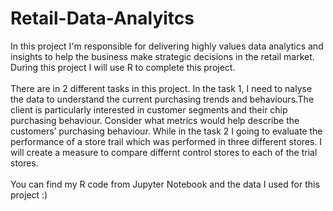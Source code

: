 # Retail-Data-Analyitcs
In this project I'm responsible for delivering highly values data analytics and insights to help the business make strategic decisions in the retail market. During this project I will use R to complete this project.<br><br>
There are in 2 different tasks in this project. In the task 1, I need to nalyse the data to understand the current purchasing trends and behaviours.The client is particularly interested in customer segments and their chip purchasing behaviour. Consider what metrics would help describe the customers’ purchasing behaviour. While in the task 2 I going to evaluate the performance of a store trail which was performed in three different stores. I will create a measure to compare differnt control stores to each of the trial stores.<br><br>
You can find my R code from Jupyter Notebook and the data I used for this project :)
